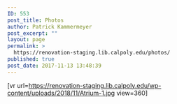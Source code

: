```yaml
---
ID: 553
post_title: Photos
author: Patrick Kammermeyer
post_excerpt: ""
layout: page
permalink: >
  https://renovation-staging.lib.calpoly.edu/photos/
published: true
post_date: 2017-11-13 13:48:39
---
```


[vr url=https://renovation-staging.lib.calpoly.edu/wp-content/uploads/2018/11/Atrium-1.jpg view=360]
